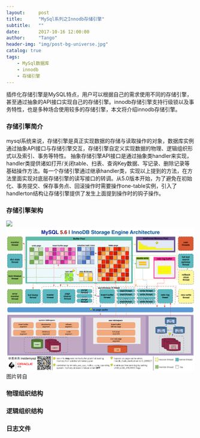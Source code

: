 ```yaml
---
layout:     post
title:      "MySql系列之Innodb存储引擎"
subtitle:   ""
date:       2017-10-16 12:00:00
author:     "Tango"
header-img: "img/post-bg-universe.jpg"
catalog: true
tags:   
    - MySql数据库 
    - innodb
    - 存储引擎
---
```



插件化存储引擎是MySQL特点，用户可以根据自己的需求使用不同的存储引擎，甚至通过抽象的API接口实现自己的存储引擎。innodb存储引擎支持行级锁以及事务特性，也是多种场合使用较多的存储引擎，本文将介绍innodb存储引擎。

### 存储引擎简介

mysql系统来说，存储引擎是真正实现数据的存储与读取操作的对象，数据库实例通过抽象API接口与存储引擎交互，存储引擎自定义实现数据的物理、逻辑组织形式以及索引、事务等特性。
抽象存储引擎API接口是通过抽象类handler来实现，handler类提供诸如打开/关闭table、扫表、查询Key数据、写记录、删除记录等基础操作方法。每一个存储引擎通过继承handler类，实现以上提到的方法，在方法里面实现对底层存储引擎的读写接口的转调。从5.0版本开始，为了避免在初始化、事务提交、保存事务点、回滚操作时需要操作one-table实例，引入了handlerton结构让存储引擎提供了发生上面提到操作时的钩子操作。


### 存储引擎架构
![](/img/in-post/mysql/post-innodb-memeory-disk.jpeg)
![](/img/in-post/mysql/post-innodb-engine-struct.jpeg)
图片转自 [](https://blog.csdn.net/nayanminxing/article/details/51151455)

### 物理组织结构


### 逻辑组织结构

### 日志文件















